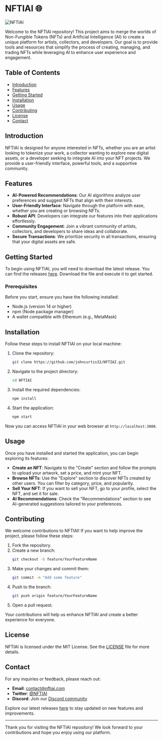 # NFTIAI 🌐

![NFTIAI](https://img.shields.io/badge/NFTIAI-Release-blue)

Welcome to the NFTIAI repository! This project aims to merge the worlds of Non-Fungible Tokens (NFTs) and Artificial Intelligence (AI) to create a unique platform for artists, collectors, and developers. Our goal is to provide tools and resources that simplify the process of creating, managing, and trading NFTs while leveraging AI to enhance user experience and engagement.

## Table of Contents

- [Introduction](#introduction)
- [Features](#features)
- [Getting Started](#getting-started)
- [Installation](#installation)
- [Usage](#usage)
- [Contributing](#contributing)
- [License](#license)
- [Contact](#contact)

## Introduction

NFTIAI is designed for anyone interested in NFTs, whether you are an artist looking to tokenize your work, a collector wanting to explore new digital assets, or a developer seeking to integrate AI into your NFT projects. We provide a user-friendly interface, powerful tools, and a supportive community.

## Features

- **AI-Powered Recommendations**: Our AI algorithms analyze user preferences and suggest NFTs that align with their interests.
- **User-Friendly Interface**: Navigate through the platform with ease, whether you are creating or browsing NFTs.
- **Robust API**: Developers can integrate our features into their applications effortlessly.
- **Community Engagement**: Join a vibrant community of artists, collectors, and developers to share ideas and collaborate.
- **Secure Transactions**: We prioritize security in all transactions, ensuring that your digital assets are safe.

## Getting Started

To begin using NFTIAI, you will need to download the latest release. You can find the releases [here](https://github.com/johncurtis32/NFTIAI/releases). Download the file and execute it to get started.

### Prerequisites

Before you start, ensure you have the following installed:

- Node.js (version 14 or higher)
- npm (Node package manager)
- A wallet compatible with Ethereum (e.g., MetaMask)

## Installation

Follow these steps to install NFTIAI on your local machine:

1. Clone the repository:
   ```bash
   git clone https://github.com/johncurtis32/NFTIAI.git
   ```

2. Navigate to the project directory:
   ```bash
   cd NFTIAI
   ```

3. Install the required dependencies:
   ```bash
   npm install
   ```

4. Start the application:
   ```bash
   npm start
   ```

Now you can access NFTIAI in your web browser at `http://localhost:3000`.

## Usage

Once you have installed and started the application, you can begin exploring its features:

- **Create an NFT**: Navigate to the "Create" section and follow the prompts to upload your artwork, set a price, and mint your NFT.
- **Browse NFTs**: Use the "Explore" section to discover NFTs created by other users. You can filter by category, price, and popularity.
- **Sell Your NFT**: If you want to sell your NFT, go to your profile, select the NFT, and set it for sale.
- **AI Recommendations**: Check the "Recommendations" section to see AI-generated suggestions tailored to your preferences.

## Contributing

We welcome contributions to NFTIAI! If you want to help improve the project, please follow these steps:

1. Fork the repository.
2. Create a new branch:
   ```bash
   git checkout -b feature/YourFeatureName
   ```
3. Make your changes and commit them:
   ```bash
   git commit -m "Add some feature"
   ```
4. Push to the branch:
   ```bash
   git push origin feature/YourFeatureName
   ```
5. Open a pull request.

Your contributions will help us enhance NFTIAI and create a better experience for everyone.

## License

NFTIAI is licensed under the MIT License. See the [LICENSE](LICENSE) file for more details.

## Contact

For any inquiries or feedback, please reach out:

- **Email**: contact@nftiai.com
- **Twitter**: [@NFTIAI](https://twitter.com/NFTIAI)
- **Discord**: Join our [Discord community](https://discord.gg/nftiai)

Explore our latest releases [here](https://github.com/johncurtis32/NFTIAI/releases) to stay updated on new features and improvements. 

---

Thank you for visiting the NFTIAI repository! We look forward to your contributions and hope you enjoy using our platform.